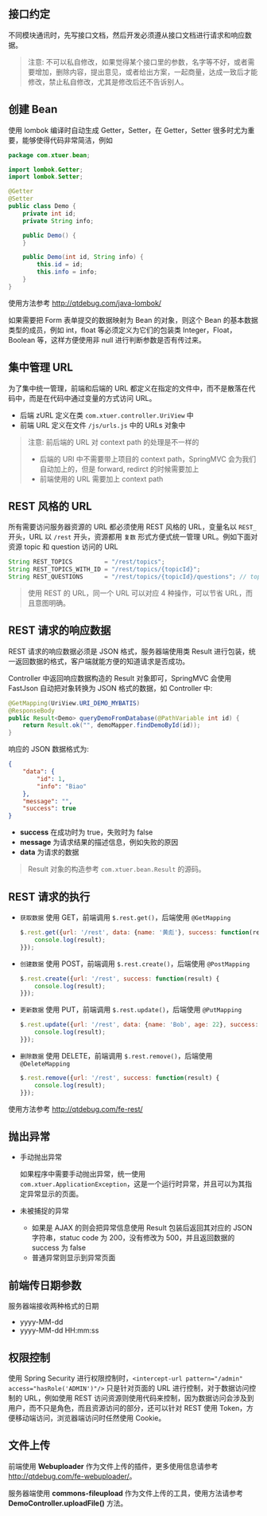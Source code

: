## 接口约定

不同模块通讯时，先写接口文档，然后开发必须遵从接口文档进行请求和响应数据。

> 注意: 不可以私自修改，如果觉得某个接口里的参数，名字等不好，或者需要增加，删除内容，提出意见，或者给出方案，一起商量，达成一致后才能修改，禁止私自修改，尤其是修改后还不告诉别人。

## 创建 Bean

使用 lombok 编译时自动生成 Getter，Setter，在 Getter，Setter 很多时尤为重要，能够使得代码非常简洁，例如

```java
package com.xtuer.bean;

import lombok.Getter;
import lombok.Setter;

@Getter
@Setter
public class Demo {
    private int id;
    private String info;

    public Demo() {
    }

    public Demo(int id, String info) {
        this.id = id;
        this.info = info;
    }
}
```

使用方法参考 <http://qtdebug.com/java-lombok/>

如果需要把 Form 表单提交的数据映射为 Bean 的对象，则这个 Bean 的基本数据类型的成员，例如 int，float 等必须定义为它们的包装类 Integer，Float，Boolean 等，这样方便使用非 null 进行判断参数是否有传过来。

## 集中管理 URL

为了集中统一管理，前端和后端的 URL 都定义在指定的文件中，而不是散落在代码中，而是在代码中通过变量的方式访问 URL。

* 后端 zURL 定义在类 `com.xtuer.controller.UriView` 中
* 前端 URL 定义在文件 `/js/urls.js` 中的 URLs 对象中

> 注意: 前后端的 URL 对 context path 的处理是不一样的
>
> * 后端的 URI 中不需要带上项目的 context path，SpringMVC 会为我们自动加上的，但是 forward, redirct 的时候需要加上
> * 前端使用的 URL 需要加上 context path

## REST 风格的 URL

所有需要访问服务器资源的 URL 都必须使用 REST 风格的 URL，变量名以 `REST_` 开头，URL 以 `/rest` 开头，资源都用 `复数` 形式方便式统一管理 URL。例如下面对资源 topic 和 question 访问的 URL

```java
String REST_TOPICS         = "/rest/topics";
String REST_TOPICS_WITH_ID = "/rest/topics/{topicId}";
String REST_QUESTIONS      = "/rest/topics/{topicId}/questions"; // topic 下的 question
```

> 使用 REST 的 URL，同一个 URL 可以对应 4 种操作，可以节省 URL，而且意图明确。

## REST 请求的响应数据

REST 请求的响应数据必须是 JSON 格式，服务器端使用类 Result 进行包装，统一返回数据的格式，客户端就能方便的知道请求是否成功。

Controller 中返回响应数据构造的 Result 对象即可，SpringMVC 会使用 FastJson 自动把对象转换为 JSON 格式的数据，如 Controller 中:

```java
@GetMapping(UriView.URI_DEMO_MYBATIS)
@ResponseBody
public Result<Demo> queryDemoFromDatabase(@PathVariable int id) {
    return Result.ok("", demoMapper.findDemoById(id));
}
```

响应的 JSON 数据格式为:

```json
{
    "data": {
        "id": 1,
        "info": "Biao"
    },
    "message": "",
    "success": true
}
```

* **success** 在成功时为 true，失败时为 false
* **message** 为请求结果的描述信息，例如失败的原因
* **data** 为请求的数据

> Result 对象的构造参考 `com.xtuer.bean.Result` 的源码。

## REST 请求的执行

* `获取数据` 使用 GET，前端调用 `$.rest.get()`，后端使用 `@GetMapping`

  ```js
  $.rest.get({url: '/rest', data: {name: '黄彪'}, success: function(result) {
      console.log(result);
  }});
  ```

* `创建数据` 使用 POST，前端调用 `$.rest.create()`，后端使用 `@PostMapping`

  ```js
  $.rest.create({url: '/rest', success: function(result) {
      console.log(result);
  }});
  ```

* `更新数据` 使用 PUT，前端调用 `$.rest.update()`，后端使用 `@PutMapping`

  ```js
  $.rest.update({url: '/rest', data: {name: 'Bob', age: 22}, success: function(result) {
      console.log(result);
  }});
  ```

* `删除数据` 使用 DELETE，前端调用 `$.rest.remove()`，后端使用 `@DeleteMapping`

  ```js
  $.rest.remove({url: '/rest', success: function(result) {
      console.log(result);
  }});
  ```

使用方法参考 <http://qtdebug.com/fe-rest/>

## 抛出异常

* 手动抛出异常

  如果程序中需要手动抛出异常，统一使用 `com.xtuer.ApplicationException`，这是一个运行时异常，并且可以为其指定异常显示的页面。

* 未被捕捉的异常

  * 如果是 AJAX 的则会把异常信息使用 Result 包装后返回其对应的 JSON 字符串，statuc code 为 200，没有修改为 500，并且返回数据的 success 为 false
  * 普通异常则显示到异常页面

## 前端传日期参数

服务器端接收两种格式的日期

* yyyy-MM-dd
* yyyy-MM-dd HH:mm:ss

## 权限控制

使用 Spring Security 进行权限控制时，`<intercept-url pattern="/admin" access="hasRole('ADMIN')"/>` 只是针对页面的 URL 进行控制，对于数据访问控制的 URL，例如使用 REST 访问资源则使用代码来控制，因为数据访问会涉及到用户，而不只是角色，而且资源访问的部分，还可以针对 REST 使用 Token，方便移动端访问，浏览器端访问时任然使用 Cookie。

## 文件上传

前端使用 **Webuploader** 作为文件上传的插件，更多使用信息请参考 <http://qtdebug.com/fe-webuploader/>。

服务器端使用 **commons-fileupload** 作为文件上传的工具，使用方法请参考 **DemoController.uploadFile()** 方法。

